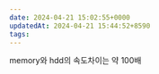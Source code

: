 ```yaml
---
date: 2024-04-21 15:02:55+0000
updatedAt: 2024-04-21 15:44:52+8590
tags: 
---
```

memory와 hdd의 속도차이는 약 100배